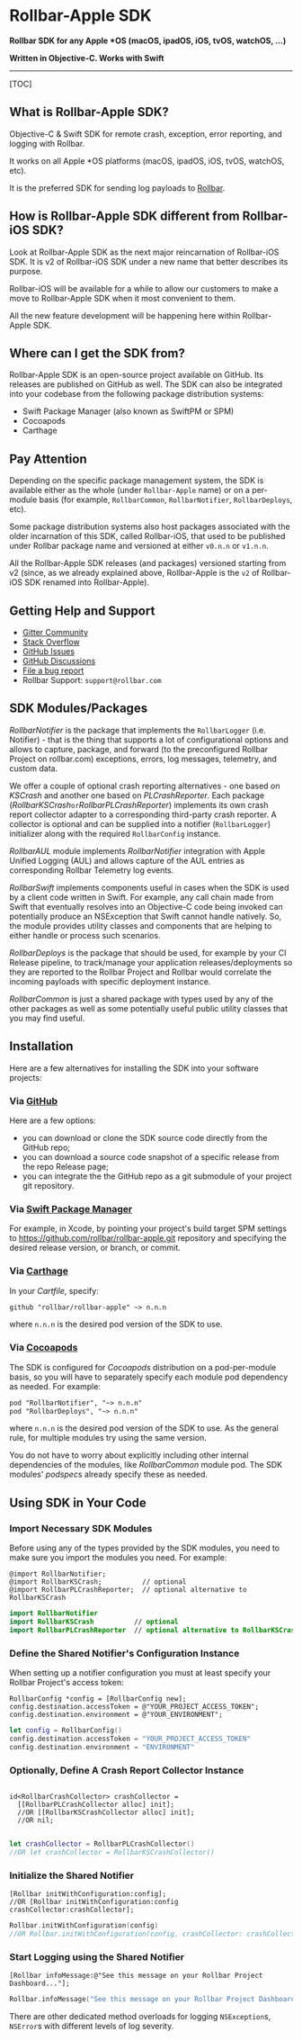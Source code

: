# Rollbar-Apple SDK

**Rollbar SDK for any Apple \*OS (macOS, ipadOS, iOS, tvOS, watchOS, ...)**

**Written in Objective-C. Works with Swift**

---

[TOC]

## What is Rollbar-Apple SDK?

Objective-C & Swift SDK for remote crash, exception, error reporting, and logging with Rollbar.

It works on all Apple *OS platforms (macOS, ipadOS, iOS, tvOS, watchOS, etc).

It is the preferred SDK for sending log payloads to [Rollbar](http://rollbar.com).

## How is Rollbar-Apple SDK different from Rollbar-iOS SDK?

Look at Rollbar-Apple SDK as the next major reincarnation of Rollbar-iOS SDK.
It is v2 of Rollbar-iOS SDK under a new name that better describes its purpose.

Rollbar-iOS will be available for a while to allow our customers to make a move to Rollbar-Apple SDK when it most convenient to them.

All the new feature development will be happening here within Rollbar-Apple SDK.

## Where can I get the SDK from?

Rollbar-Apple SDK is an open-source project available on GitHub.
Its releases are published on GitHub as well.
The SDK can also be integrated into your codebase from the following package distribution systems:

- Swift Package Manager (also known as SwiftPM or SPM)
- Cocoapods
- Carthage

## Pay Attention

Depending on the specific package management system, the SDK is available either as the whole (under `Rollbar-Apple` name) or on a per-module basis (for example, `RollbarCommon`, `RollbarNotifier`, `RollbarDeploys`, etc).

Some package distribution systems also host packages associated with the older incarnation of this SDK, called Rollbar-iOS, that used to be published under Rollbar package name and versioned at either `v0.n.n` or `v1.n.n`.

All the Rollbar-Apple SDK releases (and packages) versioned starting from v2 (since, as we already explained above, Rollbar-Apple is the `v2` of Rollbar-iOS SDK renamed into Rollbar-Apple).


## Getting Help and Support

- [Gitter Community](https://gitter.im/rollbar/SDK-Apple)
- [Stack Overflow](https://stackoverflow.com/questions/tagged/rollbar)
- [GitHub Issues](https://github.com/rollbar/rollbar-apple/issues)
- [GitHub Discussions](https://github.com/rollbar/rollbar-apple/discussions)
- [File a bug report](https://github.com/rollbar/rollbar-apple/issues/new)
- Rollbar Support: `support@rollbar.com`

## SDK Modules/Packages

*RollbarNotifier* is the package that implements the `RollbarLogger` (i.e. Notifier) - that is the thing that supports a lot of configurational options and allows to capture, package, and forward (to the preconfigured Rollbar Project on rollbar.com) exceptions, errors, log messages, telemetry, and custom data.

We offer a couple of optional crash reporting alternatives - one based on *KSCrash* and another one based on *PLCrashReporter*. Each package (*RollbarKSCrash*` or `*RollbarPLCrashReporter*) implements its own crash report collector adapter to a corresponding third-party crash reporter.
A collector is optional and can be supplied into a notifier (`RollbarLogger`) initializer along with the required `RollbarConfig` instance.

*RollbarAUL* module implements *RollbarNotifier* integration with Apple Unified Logging (AUL) and allows capture of the AUL entries as corresponding Rollbar Telemetry log events.

*RollbarSwift* implements components useful in cases when the SDK is used by a client code written in Swift. For example, any call chain made from Swift that eventually resolves into an Objective-C code being invoked can potentially produce an NSException that Swift cannot handle natively. So, the module provides utility classes and components that are helping to either handle or process such scenarios.

*RollbarDeploys* is the package that should be used, for example by your CI Release pipeline, to track/manage your application releases/deployments so they are reported to the Rollbar Project and Rollbar would correlate the incoming payloads with specific deployment instance.

*RollbarCommon* is just a shared package with types used by any of the other packages as well as some potentially useful public utility classes that you may find useful.

## Installation

Here are a few alternatives for installing the SDK into your software projects:

### Via [GitHub](https://github.com/rollbar/rollbar-apple)

Here are a few options:

- you can download or clone the SDK source code directly from the GitHub repo;
- you can download a source code snapshot of a specific release from the repo Release page;
- you can integrate the the GitHub repo as a git submodule of your project git repository.

### Via [Swift Package Manager](https://github.com/apple/swift-package-manager)

For example, in Xcode, by pointing your project's build target SPM settings to https://github.com/rollbar/rollbar-apple.git repository and specifying the desired release version, or branch, or commit.

### Via [Carthage](https://github.com/Carthage/Carthage)

In your *Cartfile*, specify:

```txt
github "rollbar/rollbar-apple" ~> n.n.n
```

where `n.n.n` is the desired pod version of the SDK to use.

### Via [Cocoapods](https://cocoapods.org/)

The SDK is configured for *Cocoapods* distribution on a pod-per-module basis, so you will have to separately specify each module pod dependency as needed. For example:

```txt
pod "RollbarNotifier", "~> n.n.n"
pod "RollbarDeploys", "~> n.n.n"
```

where `n.n.n` is the desired pod version of the SDK to use. As the general rule, for multiple modules try using the same version.

You do not have to worry about explicitly including other internal dependencies of the modules, like *RollbarCommon* module pod. The SDK modules' *podspec*s already specify these as needed.

## Using SDK in Your Code

### Import Necessary SDK Modules

Before using any of the types provided by the SDK modules, you need to make sure you import the modules you need. For example:

```Obj-C
@import RollbarNotifier;
@import RollbarKSCrash;          // optional
@import RollbarPLCrashReporter;  // optional alternative to RollbarKSCrash
```

```Swift
import RollbarNotifier
import RollbarKSCrash          // optional
import RollbarPLCrashReporter  // optional alternative to RollbarKSCrash
```

### Define the Shared Notifier's Configuration Instance

When setting up a notifier configuration you must at least specify your Rollbar Project's access token:

```Obj-C
RollbarConfig *config = [RollbarConfig new];
config.destination.accessToken = @"YOUR_PROJECT_ACCESS_TOKEN";
config.destination.environment = @"YOUR_ENVIRONMENT";
```

```Swift
let config = RollbarConfig()
config.destination.accessToken = "YOUR_PROJECT_ACCESS_TOKEN"
config.destination.environment = "ENVIRONMENT"
```

### Optionally, Define A Crash Report Collector Instance

```Obj-C

id<RollbarCrashCollector> crashCollector =
  [[RollbarPLCrashCollector alloc] init];
  //OR [[RollbarKSCrashCollector alloc] init];
  //OR nil;
```

```Swift

let crashCollector = RollbarPLCrashCollector()
//OR let crashCollector = RollbarKSCrashCollector()
```

### Initialize the Shared Notifier

```Obj-C
[Rollbar initWithConfiguration:config];
//OR [Rollbar initWithConfiguration:config crashCollector:crashCollector];
```

```Swift
Rollbar.initWithConfiguration(config)
//OR Rollbar.initWithConfiguration(config, crashCollector: crashCollector)
```

### Start Logging using the Shared Notifier

```Obj-C
[Rollbar infoMessage:@"See this message on your Rollbar Project Dashboard..."];
```

```Swift
Rollbar.infoMessage("See this message on your Rollbar Project Dashboard...")
```

There are other dedicated method overloads for logging `NSException`s, `NSError`s with different levels of log severity.